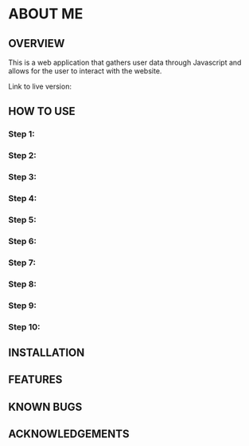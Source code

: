 # ABOUT ME

## OVERVIEW

This is a web application that gathers user data through Javascript and allows for the user to interact with the 
website. <!-- Question to answer what is the problem domain. -->

Link to live version: <!-- Insert Link Here -->

## HOW TO USE

### Step 1: 
### Step 2:
### Step 3:
### Step 4:
### Step 5:
### Step 6:
### Step 7:
### Step 8:
### Step 9:
### Step 10:

## INSTALLATION
<!-- Insert steps on how to get the user to install this on their machine -->

## FEATURES

## KNOWN BUGS

## ACKNOWLEDGEMENTS